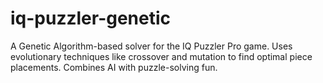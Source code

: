 # iq-puzzler-genetic
A Genetic Algorithm-based solver for the IQ Puzzler Pro game. Uses evolutionary techniques like crossover and mutation to find optimal piece placements. Combines AI with puzzle-solving fun.
